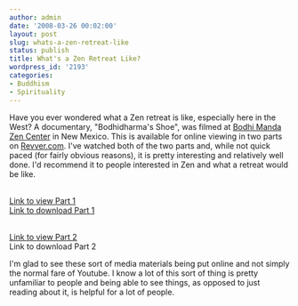 ```yaml
---
author: admin
date: '2008-03-26 00:02:00'
layout: post
slug: whats-a-zen-retreat-like
status: publish
title: What's a Zen Retreat Like?
wordpress_id: '2193'
categories:
- Buddhism
- Spirituality
---
```


Have you ever wondered what a Zen retreat is like, especially here in
the West? A documentary, "Bodhidharma's Shoe", was filmed at [Bodhi
Manda Zen Center](http://www.bmzc.org) in New Mexico. This is available
for online viewing in two parts on [Revver.com](http://www.revver.com).
I've watched both of the two parts and, while not quick paced (for
fairly obvious reasons), it is pretty interesting and relatively well
done. I'd recommend it to people interested in Zen and what a retreat
would be like.

\
[Link to view Part
1](http://revver.com/video/681302/bodhidharmas-shoe-zen-sesshin-at-bodhi-mandala-monastery-part-one/)\
[Link to download Part
1](http://media.revver.com/qt;download/681302.mov)

\
[Link to view Part
2](http://revver.com/video/681419/bodhidharmas-shoe-zen-sesshin-at-bodhi-mandala-monastery-part-two/)\
Link to download Part 2

I'm glad to see these sort of media materials being put online and not
simply the normal fare of Youtube. I know a lot of this sort of thing is
pretty unfamiliar to people and being able to see things, as opposed to
just reading about it, is helpful for a lot of people.
